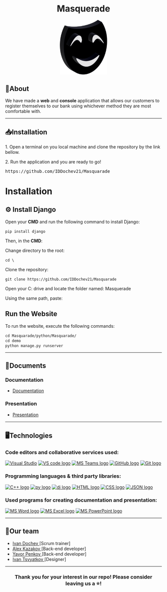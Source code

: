 <h1 align ="center">Masquerade</h1>
<div align = "center">

<img src = "assets/logo.png" alt = "logo" width = "30%"></img>

</div>
<h2>📰About</h2>
<p> 
    We have made a <b>web</b> and <b>console</b> application that allows our customers to register themselves to our bank using whichever method they are most comfortable with.
</p>

<hr>


<h2>📥Installation</h2>
<p>1. Open a terminal on you local machine and clone the repository by the link bellow.</p>
<p>2. Run the application and you are ready to go!<p>
<pre>https://github.com/IDDochev21/Masquarade</pre>

<h1>Installation</h1>

<h2>⚙️ Install Django</h2>
<p>Open your <strong>CMD</strong> and run the following command to install Django:</p>
<pre><code>pip install django</code></pre>

<p>Then, in the <strong>CMD</strong>:</p>

<p>Change directory to the root:</p>
    <pre><code>cd \</code></pre>
        
<p>Clone the repository:</p>
    <pre><code>git clone https://github.com/IDDochev21/Masquarade</code></pre>
        
<p>Open your C: drive and locate the folder named: Masquerade</p>


<p>Using the same path, paste:</p>

<h2>Run the Website</h2>
<p>To run the website, execute the following commands:</p>
<pre><code>cd Masquarade/python/Masquarade/
cd demo
python manage.py runserver</code></pre>


<hr>
<h2>📃Documents</h2>
<h3>Documentation</h3>
<ul>
<li><a href="documents/Documentation - Masquerade.docx" download>Documentation</a></li>
</ul>
<h3>Presentation</h3>
<ul>
<li><a href="documents/Presentation - Masquerade.pptx" download>Presentation</a></li>
</ul>
<hr>
<h2>🖥️Technologies</h2>
<h3> Code editors and collaborative services used:</h3>
<p align = "left">
    <a href="https://visualstudio.microsoft.com/vs/"><img src="https://visualstudio.microsoft.com/wp-content/uploads/2021/10/Product-Icon.svg" alt="Visual Studio" width = "50"/></a>
    <a href="https://code.visualstudio.com/"><img src="https://upload.wikimedia.org/wikipedia/commons/thumb/9/9a/Visual_Studio_Code_1.35_icon.svg/2048px-Visual_Studio_Code_1.35_icon.svg.png" alt="VS code logo" width=48px /></a>
    <a href="https://www.microsoft.com/en/microsoft-teams/group-chat-software"><img src="https://img.icons8.com/color/344/microsoft-teams.png" alt = "MS Teams logo" width="50px" /></a>
    <a href="https://github.com/"><img src="https://joshuapenalba.files.wordpress.com/2014/12/github-icon.png" alt="GitHub logo" width = "55"/></a>
    <a href = "https://git-scm.com/"><img src = "https://git-scm.com/images/logos/downloads/Git-Icon-1788C.png" alt = "Git logo" width = 48px></a>
    </p>
    <h3>Programming languages & third party libraries:</h3>
<p align = "left">
    <a href="https://www.cplusplus.com/"><img src="https://brandslogos.com/wp-content/uploads/thumbs/c-logo-vector.svg" alt="C++ logo" width="50px"/></a>
    <a href="https://www.python.org/"><img src="https://brandslogos.com/wp-content/uploads/images/python-logo-vector.svg" alt="py logo" width="50px"/></a>
    <a href="https://www.djangoproject.com/"><img src="https://brandslogos.com/wp-content/uploads/images/django-logo-vector.svg" alt="dj logo" width="50px"/></a>
    <a href=""><img src="https://brandslogos.com/wp-content/uploads/images/html5-logo-vector.svg" alt="HTML logo" width="50px"/></a>
    <a href=""><img src="https://brandslogos.com/wp-content/uploads/images/css3-logo-vector.svg" alt="CSS logo" width="50px"/></a>
    <a href=""><img src="https://brandslogos.com/wp-content/uploads/images/json-logo-vector.svg" alt="JSON logo" width="50px"/></a>

</p>

<h3>Used programs for creating documentation and presentation:</h3>
<p align="left">
  <a href="https://www.microsoft.com/en-ww/microsoft-365/word"><img src="https://img.icons8.com/color/344/ms-word.png" alt="MS Word logo" width=48px /></a>
  <a href="https://www.microsoft.com/bg-bg/microsoft-365/excel"><img src = "https://upload.wikimedia.org/wikipedia/commons/thumb/3/34/Microsoft_Office_Excel_%282019%E2%80%93present%29.svg/826px-Microsoft_Office_Excel_%282019%E2%80%93present%29.svg.png" alt = "MS Excel logo" width = 48px /></a>
   <a href="https://www.microsoft.com/en-ww/microsoft-365/powerpoint"><img src="https://img.icons8.com/color/344/ms-powerpoint.png" alt="MS PowerPoint logo" width=48px /></a>
</p>
<hr>
<h2 align = "left">🧒Our team</h2>
<ul>
<li><a href = "https://github.com/IDDochev21"> Ivan Dochev </a>[Scrum trainer] <br></li>
<li><a href = "https://github.com/AZKazakov21"> Alex Kazakov </a> [Back-end developer]<br></li>
<li><a href = "https://github.com/YDPenkov21"> Yavor Penkov </a> [Back-end developer] <br></li>
<li><a href = "https://github.com/INTsvyatkov21"> Ivan Tsvyatkov </a>[Designer] <br></li>
</ul>
<hr>

<h3 align = "center">Thank you for your interest in our repo! Please consider leaving us a ⭐!</h3>